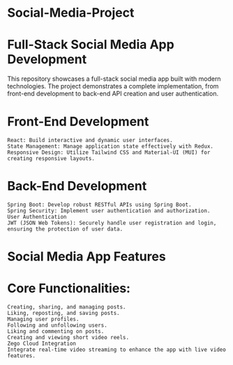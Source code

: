 # Social-Media-Project

# Full-Stack Social Media App Development
This repository showcases a full-stack social media app built with modern technologies. The project demonstrates a complete implementation, from front-end development to back-end API creation and user authentication.

# Front-End Development
    React: Build interactive and dynamic user interfaces.
    State Management: Manage application state effectively with Redux.
    Responsive Design: Utilize Tailwind CSS and Material-UI (MUI) for creating responsive layouts.
# Back-End Development
    Spring Boot: Develop robust RESTful APIs using Spring Boot.
    Spring Security: Implement user authentication and authorization.
    User Authentication
    JWT (JSON Web Tokens): Securely handle user registration and login, ensuring the protection of user data.
# Social Media App Features
# Core Functionalities:
    Creating, sharing, and managing posts.
    Liking, reposting, and saving posts.
    Managing user profiles.
    Following and unfollowing users.
    Liking and commenting on posts.
    Creating and viewing short video reels.
    Zego Cloud Integration
    Integrate real-time video streaming to enhance the app with live video features.
